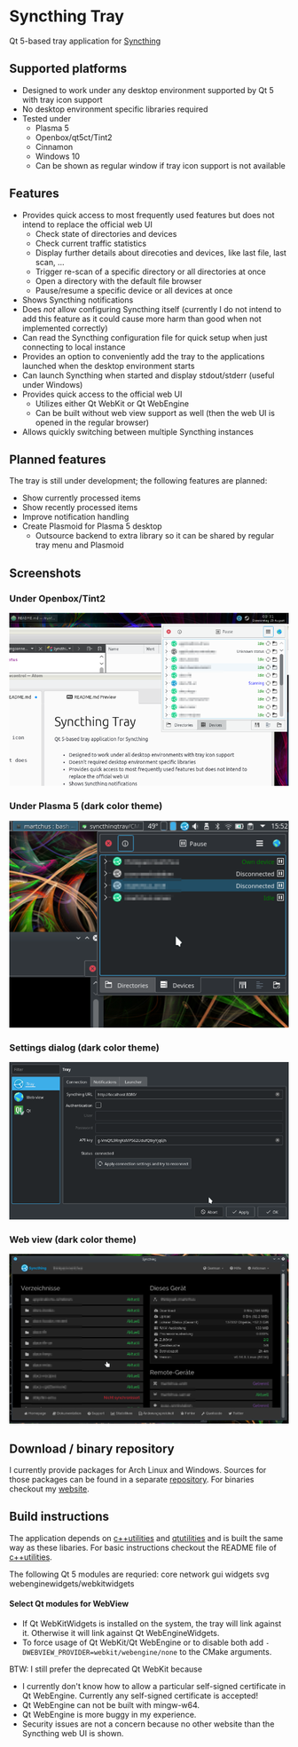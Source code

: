 # Syncthing Tray
Qt 5-based tray application for [Syncthing](https://github.com/syncthing/syncthing)

## Supported platforms
* Designed to work under any desktop environment supported by Qt 5 with tray icon
support
* No desktop environment specific libraries required
* Tested under
  * Plasma 5
  * Openbox/qt5ct/Tint2
  * Cinnamon
  * Windows 10
  * Can be shown as regular window if tray icon support is not available

## Features
* Provides quick access to most frequently used features but does not intend to replace the official web UI
  * Check state of directories and devices
  * Check current traffic statistics
  * Display further details about direcoties and devices, like last file, last
    scan, ...
  * Trigger re-scan of a specific directory or all directories at once
  * Open a directory with the default file browser
  * Pause/resume a specific device or all devices at once
* Shows Syncthing notifications
* Does *not* allow configuring Syncthing itself (currently I do not intend to add this feature as it could cause more harm than good when not implemented correctly)
* Can read the Syncthing configuration file for quick setup when just connecting to local instance
* Provides an option to conveniently add the tray to the applications launched when the desktop environment starts
* Can launch Syncthing when started and display stdout/stderr (useful under Windows)
* Provides quick access to the official web UI
  * Utilizes either Qt WebKit or Qt WebEngine
  * Can be built without web view support as well (then the web UI is opened in the regular browser)
* Allows quickly switching between multiple Syncthing instances

## Planned features
The tray is still under development; the following features are planned:
* Show currently processed items
* Show recently processed items
* Improve notification handling
* Create Plasmoid for Plasma 5 desktop
  * Outsource backend to extra library so it can be shared by regular tray menu
    and Plasmoid

## Screenshots

### Under Openbox/Tint2
![Openbox/Tint2](/resources/screenshots/tint2.png?raw=true)

### Under Plasma 5 (dark color theme)
![Plasma 5](/resources/screenshots/plasma.png?raw=true)

### Settings dialog (dark color theme)
![Settings dialog](/resources/screenshots/settings.png?raw=true)

### Web view (dark color theme)
![Web view](/resources/screenshots/webview.png?raw=true)

## Download / binary repository
I currently provide packages for Arch Linux and Windows. Sources for those packages can be found in a
separate [repository](https://github.com/Martchus/PKGBUILDs). For binaries checkout my
[website](http://martchus.no-ip.biz/website/page.php?name=programming).

## Build instructions
The application depends on [c++utilities](https://github.com/Martchus/cpp-utilities) and [qtutilities](https://github.com/Martchus/qtutilities) and is built the same way as these libaries. For basic instructions checkout the README file of [c++utilities](https://github.com/Martchus/cpp-utilities).

The following Qt 5 modules are requried: core network gui widgets svg webenginewidgets/webkitwidgets

#### Select Qt modules for WebView
* If Qt WebKitWidgets is installed on the system, the tray will link against it. Otherwise it will link against Qt WebEngineWidgets.
* To force usage of Qt WebKit/Qt WebEngine or to disable both add `-DWEBVIEW_PROVIDER=webkit/webengine/none` to the CMake arguments.

BTW: I still prefer the deprecated Qt WebKit because
* I currently don't know how to allow a particular self-signed certificate in Qt WebEngine. Currently any self-signed certificate is accepted!
* Qt WebEngine can not be built with mingw-w64.
* Qt WebEngine is more buggy in my experience.
* Security issues are not a concern because no other website than the Syncthing web UI is shown.
